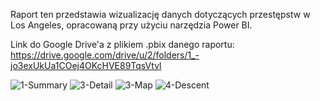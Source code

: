 Raport ten przedstawia wizualizację danych dotyczących przestępstw w Los Angeles, opracowaną przy użyciu narzędzia Power BI.

Link do Google Drive'a z plikiem .pbix danego raportu: https://drive.google.com/drive/u/2/folders/1_-jo3exUkUa1COej4OKcHVE89TqsVtvl


![1-Summary](https://github.com/Furmix/Raporty-Power-Bi/assets/92210941/16be4ba6-feee-4989-a5a2-6b70a2ea121c)
![3-Detail](https://github.com/Furmix/Raporty-Power-Bi/assets/92210941/5c75b3b0-7b37-4cf0-921c-4a4de3186d02)
![3-Map](https://github.com/Furmix/Raporty-Power-Bi/assets/92210941/0bf7a578-05f8-48f0-9bfb-894b4f25b088)
![4-Descent](https://github.com/Furmix/Raporty-Power-Bi/assets/92210941/f5f5d66f-f501-435d-b610-03f2bf7a6789)


